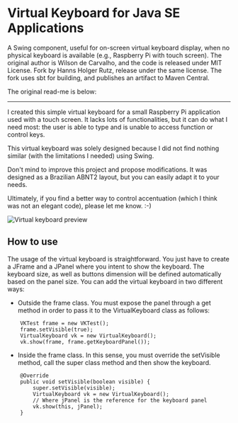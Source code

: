 # Virtual Keyboard for Java SE Applications

A Swing component, useful for on-screen virtual keyboard display, when no physical keyboard
is available (e.g., Raspberry Pi with touch screen). The original author is Wilson de Carvalho,
and the code is released under MIT License. Fork by Hanns Holger Rutz, release under the same
license. The fork uses sbt for building, and publishes an artifact to Maven Central.

The original read-me is below:

-------------------------------

I created this simple virtual keyboard for a small Raspberry Pi application used with a touch screen. It lacks lots of functionalities, but it can do what I need most: the user is able to type and is unable to access function or control keys.

This virtual keyboard was solely designed because I did not find nothing similar (with the limitations I needed) using Swing.

Don't mind to improve this project and propose modifications. It was designed as a Brazilian ABNT2 layout, but you can easily adapt it to your needs.

Ultimately, if you find a better way to control accentuation (which I think was not an elegant code), please let me know. :-)

![Virtual keyboard preview](keyboard_image.png)

## How to use

The usage of the virtual keyboard is straightforward. You just have to create a JFrame and a JPanel where you intent to show the keyboard. The keyboard size, as well as buttons dimension will be defined automatically based on the panel size. You can add the virtual keyboard in two different ways:
* Outside the frame class. You must expose the panel through a get method in order to pass it to the VirtualKeyboard class as follows:

```
	VKTest frame = new VKTest();
	frame.setVisible(true);
	VirtualKeyboard vk = new VirtualKeyboard();
	vk.show(frame, frame.getKeyboardPanel());
```

* Inside the frame class. In this sense, you must override the setVisible method, call the super class method and then show the keyboard.

```
	@Override
	public void setVisible(boolean visible) {
		super.setVisible(visible);
		VirtualKeyboard vk = new VirtualKeyboard();
		// Where jPanel is the reference for the keyboard panel
		vk.show(this, jPanel);
	}
```	
